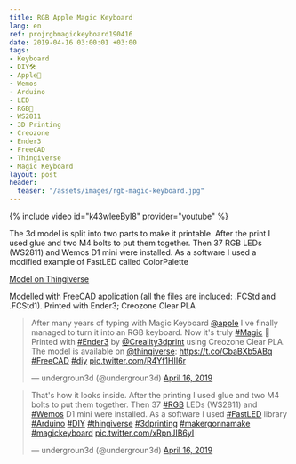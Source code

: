 ```yaml
---
title: RGB Apple Magic Keyboard
lang: en
ref: projrgbmagickeyboard190416
date: 2019-04-16 03:00:01 +03:00
tags:
- Keyboard
- DIY🛠
- Apple🍎
- Wemos
- Arduino
- LED
- RGB🌈
- WS2811
- 3D Printing
- Creozone
- Ender3
- FreeCAD
- Thingiverse
- Magic Keyboard
layout: post
header:
  teaser: "/assets/images/rgb-magic-keyboard.jpg"
---
```


{% include video id="k43wleeByI8" provider="youtube" %}

The 3d model is split into two parts to make it printable. After the print I used glue and two M4 bolts to put them together. Then 37 RGB LEDs (WS2811) and Wemos D1 mini were installed. As a software I used a modified example of FastLED called ColorPalette

[Model on Thingiverse](https://www.thingiverse.com/thing:3568383)

Modelled with FreeCAD application (all the files are included: .FCStd and .FCStd1). Printed with Ender3; Creozone Clear PLA

<blockquote class="twitter-tweet"><p lang="en" dir="ltr">After many years of typing with Magic Keyboard <a href="https://twitter.com/Apple?ref_src=twsrc%5Etfw">@apple</a> I&#39;ve finally managed to turn it into an RGB keyboard. Now it&#39;s truly <a href="https://twitter.com/hashtag/Magic?src=hash&amp;ref_src=twsrc%5Etfw">#Magic</a> 🙌 Printed with <a href="https://twitter.com/hashtag/Ender3?src=hash&amp;ref_src=twsrc%5Etfw">#Ender3</a> by <a href="https://twitter.com/Creality3dprint?ref_src=twsrc%5Etfw">@Creality3dprint</a> using Creozone Clear PLA. The model is available on <a href="https://twitter.com/thingiverse?ref_src=twsrc%5Etfw">@thingiverse</a>: <a href="https://t.co/CbaBXb5ABq">https://t.co/CbaBXb5ABq</a> <a href="https://twitter.com/hashtag/FreeCAD?src=hash&amp;ref_src=twsrc%5Etfw">#FreeCAD</a> <a href="https://twitter.com/hashtag/diy?src=hash&amp;ref_src=twsrc%5Etfw">#diy</a> <a href="https://t.co/R4Yf1HII6r">pic.twitter.com/R4Yf1HII6r</a></p>&mdash; undergroun3d (@undergroun3d) <a href="https://twitter.com/undergroun3d/status/1118228995672244224?ref_src=twsrc%5Etfw">April 16, 2019</a></blockquote> <script async src="https://platform.twitter.com/widgets.js" charset="utf-8"></script>

<blockquote class="twitter-tweet"><p lang="en" dir="ltr">That&#39;s how it looks inside. After the printing I used glue and two M4 bolts to put them together. Then 37 <a href="https://twitter.com/hashtag/RGB?src=hash&amp;ref_src=twsrc%5Etfw">#RGB</a> LEDs (WS2811) and <a href="https://twitter.com/hashtag/Wemos?src=hash&amp;ref_src=twsrc%5Etfw">#Wemos</a> D1 mini were installed. As a software I used <a href="https://twitter.com/hashtag/FastLED?src=hash&amp;ref_src=twsrc%5Etfw">#FastLED</a> library <a href="https://twitter.com/hashtag/Arduino?src=hash&amp;ref_src=twsrc%5Etfw">#Arduino</a> <a href="https://twitter.com/hashtag/DIY?src=hash&amp;ref_src=twsrc%5Etfw">#DIY</a> <a href="https://twitter.com/hashtag/thingiverse?src=hash&amp;ref_src=twsrc%5Etfw">#thingiverse</a> <a href="https://twitter.com/hashtag/3dprinting?src=hash&amp;ref_src=twsrc%5Etfw">#3dprinting</a> <a href="https://twitter.com/hashtag/makergonnamake?src=hash&amp;ref_src=twsrc%5Etfw">#makergonnamake</a> <a href="https://twitter.com/hashtag/magickeyboard?src=hash&amp;ref_src=twsrc%5Etfw">#magickeyboard</a> <a href="https://t.co/xRpnJIB6yI">pic.twitter.com/xRpnJIB6yI</a></p>&mdash; undergroun3d (@undergroun3d) <a href="https://twitter.com/undergroun3d/status/1118229003146543104?ref_src=twsrc%5Etfw">April 16, 2019</a></blockquote> <script async src="https://platform.twitter.com/widgets.js" charset="utf-8"></script>
